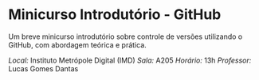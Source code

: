 # Minicurso Introdutório - GitHub

Um breve minicurso introdutório sobre controle de versões utilizando o GitHub, com abordagem teórica e prática.

*Local:* Instituto Metrópole Digital (IMD)
*Sala:* A205
*Horário:* 13h
*Professor:* Lucas Gomes Dantas
